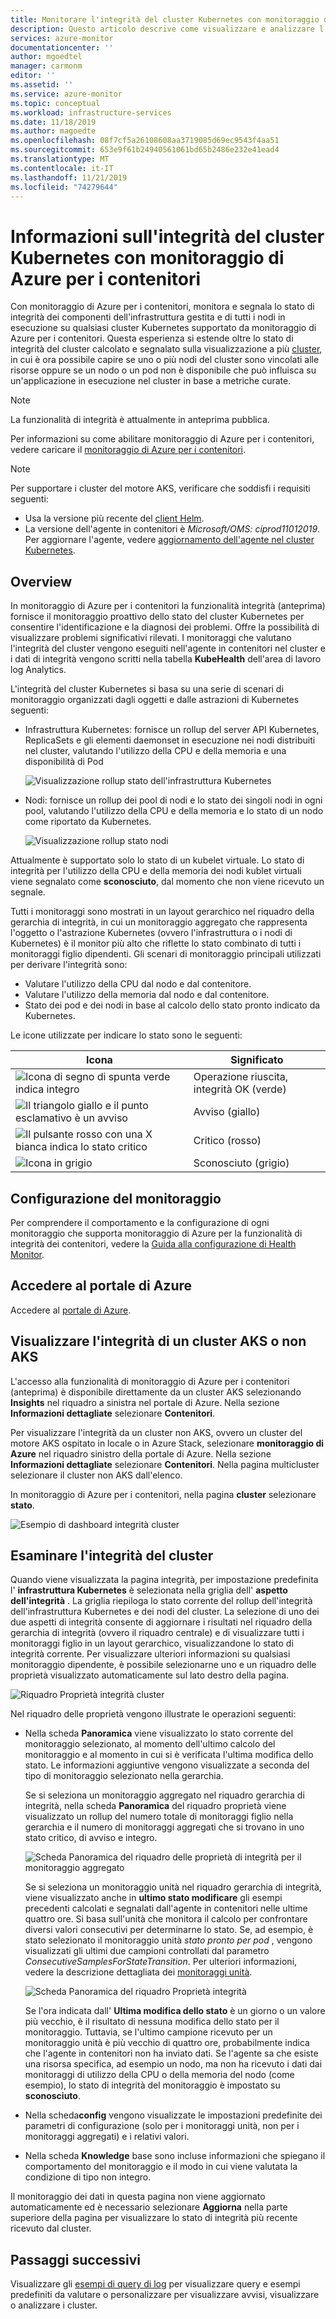 ```yaml
---
title: Monitorare l'integrità del cluster Kubernetes con monitoraggio di Azure per i contenitori | Microsoft Docs
description: Questo articolo descrive come visualizzare e analizzare l'integrità dei cluster AKS e non AKS con monitoraggio di Azure per i contenitori.
services: azure-monitor
documentationcenter: ''
author: mgoedtel
manager: carmonm
editor: ''
ms.assetid: ''
ms.service: azure-monitor
ms.topic: conceptual
ms.workload: infrastructure-services
ms.date: 11/18/2019
ms.author: magoedte
ms.openlocfilehash: 08f7cf5a26108608aa3719085d69ec9543f4aa51
ms.sourcegitcommit: 653e9f61b24940561061bd65b2486e232e41ead4
ms.translationtype: MT
ms.contentlocale: it-IT
ms.lasthandoff: 11/21/2019
ms.locfileid: "74279644"
---
```

# <a name="understand-kubernetes-cluster-health-with-azure-monitor-for-containers"></a>Informazioni sull'integrità del cluster Kubernetes con monitoraggio di Azure per i contenitori

Con monitoraggio di Azure per i contenitori, monitora e segnala lo stato di integrità dei componenti dell'infrastruttura gestita e di tutti i nodi in esecuzione su qualsiasi cluster Kubernetes supportato da monitoraggio di Azure per i contenitori. Questa esperienza si estende oltre lo stato di integrità del cluster calcolato e segnalato sulla visualizzazione a più [cluster](container-insights-analyze.md#multi-cluster-view-from-azure-monitor), in cui è ora possibile capire se uno o più nodi del cluster sono vincolati alle risorse oppure se un nodo o un pod non è disponibile che può influisca su un'applicazione in esecuzione nel cluster in base a metriche curate.

>[!NOTE]
>La funzionalità di integrità è attualmente in anteprima pubblica.
>

Per informazioni su come abilitare monitoraggio di Azure per i contenitori, vedere caricare il [monitoraggio di Azure per i contenitori](container-insights-onboard.md).

>[!NOTE]
>Per supportare i cluster del motore AKS, verificare che soddisfi i requisiti seguenti:
>- Usa la versione più recente del [client Helm](https://helm.sh/docs/using_helm/).
>- La versione dell'agente in contenitori è *Microsoft/OMS: ciprod11012019*. Per aggiornare l'agente, vedere [aggiornamento dell'agente nel cluster Kubernetes](container-insights-manage-agent.md#upgrading-agent-on-monitored-kubernetes-cluster).
>

## <a name="overview"></a>Overview

In monitoraggio di Azure per i contenitori la funzionalità integrità (anteprima) fornisce il monitoraggio proattivo dello stato del cluster Kubernetes per consentire l'identificazione e la diagnosi dei problemi. Offre la possibilità di visualizzare problemi significativi rilevati. I monitoraggi che valutano l'integrità del cluster vengono eseguiti nell'agente in contenitori nel cluster e i dati di integrità vengono scritti nella tabella **KubeHealth** dell'area di lavoro log Analytics. 

L'integrità del cluster Kubernetes si basa su una serie di scenari di monitoraggio organizzati dagli oggetti e dalle astrazioni di Kubernetes seguenti:

- Infrastruttura Kubernetes: fornisce un rollup del server API Kubernetes, ReplicaSets e gli elementi daemonset in esecuzione nei nodi distribuiti nel cluster, valutando l'utilizzo della CPU e della memoria e una disponibilità di Pod

    ![Visualizzazione rollup stato dell'infrastruttura Kubernetes](./media/container-insights-health/health-view-kube-infra-01.png)

- Nodi: fornisce un rollup dei pool di nodi e lo stato dei singoli nodi in ogni pool, valutando l'utilizzo della CPU e della memoria e lo stato di un nodo come riportato da Kubernetes.

    ![Visualizzazione rollup stato nodi](./media/container-insights-health/health-view-nodes-01.png)

Attualmente è supportato solo lo stato di un kubelet virtuale. Lo stato di integrità per l'utilizzo della CPU e della memoria dei nodi kublet virtuali viene segnalato come **sconosciuto**, dal momento che non viene ricevuto un segnale.

Tutti i monitoraggi sono mostrati in un layout gerarchico nel riquadro della gerarchia di integrità, in cui un monitoraggio aggregato che rappresenta l'oggetto o l'astrazione Kubernetes (ovvero l'infrastruttura o i nodi di Kubernetes) è il monitor più alto che riflette lo stato combinato di tutti i monitoraggi figlio dipendenti. Gli scenari di monitoraggio principali utilizzati per derivare l'integrità sono:

* Valutare l'utilizzo della CPU dal nodo e dal contenitore.
* Valutare l'utilizzo della memoria dal nodo e dal contenitore.
* Stato dei pod e dei nodi in base al calcolo dello stato pronto indicato da Kubernetes.

Le icone utilizzate per indicare lo stato sono le seguenti:

|Icona|Significato|  
|--------|-----------|  
|![Icona di segno di spunta verde indica integro](./media/container-insights-health/healthyicon.png)|Operazione riuscita, integrità OK (verde)|  
|![Il triangolo giallo e il punto esclamativo è un avviso](./media/container-insights-health/warningicon.png)|Avviso (giallo)|  
|![Il pulsante rosso con una X bianca indica lo stato critico](./media/container-insights-health/criticalicon.png)|Critico (rosso)|  
|![Icona in grigio](./media/container-insights-health/grayicon.png)|Sconosciuto (grigio)|  

## <a name="monitor-configuration"></a>Configurazione del monitoraggio

Per comprendere il comportamento e la configurazione di ogni monitoraggio che supporta monitoraggio di Azure per la funzionalità di integrità dei contenitori, vedere la [Guida alla configurazione di Health Monitor](container-insights-health-monitors-config.md).

## <a name="sign-in-to-the-azure-portal"></a>Accedere al portale di Azure

Accedere al [portale di Azure](https://portal.azure.com). 

## <a name="view-health-of-an-aks-or-non-aks-cluster"></a>Visualizzare l'integrità di un cluster AKS o non AKS

L'accesso alla funzionalità di monitoraggio di Azure per i contenitori (anteprima) è disponibile direttamente da un cluster AKS selezionando **Insights** nel riquadro a sinistra nel portale di Azure. Nella sezione **Informazioni dettagliate** selezionare **Contenitori**. 

Per visualizzare l'integrità da un cluster non AKS, ovvero un cluster del motore AKS ospitato in locale o in Azure Stack, selezionare **monitoraggio di Azure** nel riquadro sinistro della portale di Azure. Nella sezione **Informazioni dettagliate** selezionare **Contenitori**.  Nella pagina multicluster selezionare il cluster non AKS dall'elenco.

In monitoraggio di Azure per i contenitori, nella pagina **cluster** selezionare **stato**.

![Esempio di dashboard integrità cluster](./media/container-insights-health/container-insights-health-page.png)

## <a name="review-cluster-health"></a>Esaminare l'integrità del cluster

Quando viene visualizzata la pagina integrità, per impostazione predefinita l' **infrastruttura Kubernetes** è selezionata nella griglia dell' **aspetto dell'integrità** .  La griglia riepiloga lo stato corrente del rollup dell'integrità dell'infrastruttura Kubernetes e dei nodi del cluster. La selezione di uno dei due aspetti di integrità consente di aggiornare i risultati nel riquadro della gerarchia di integrità (ovvero il riquadro centrale) e di visualizzare tutti i monitoraggi figlio in un layout gerarchico, visualizzandone lo stato di integrità corrente. Per visualizzare ulteriori informazioni su qualsiasi monitoraggio dipendente, è possibile selezionarne uno e un riquadro delle proprietà visualizzato automaticamente sul lato destro della pagina. 

![Riquadro Proprietà integrità cluster](./media/container-insights-health/health-view-property-pane.png)

Nel riquadro delle proprietà vengono illustrate le operazioni seguenti:

- Nella scheda **Panoramica** viene visualizzato lo stato corrente del monitoraggio selezionato, al momento dell'ultimo calcolo del monitoraggio e al momento in cui si è verificata l'ultima modifica dello stato. Le informazioni aggiuntive vengono visualizzate a seconda del tipo di monitoraggio selezionato nella gerarchia.

    Se si seleziona un monitoraggio aggregato nel riquadro gerarchia di integrità, nella scheda **Panoramica** del riquadro proprietà viene visualizzato un rollup del numero totale di monitoraggi figlio nella gerarchia e il numero di monitoraggi aggregati che si trovano in uno stato critico, di avviso e integro. 

    ![Scheda Panoramica del riquadro delle proprietà di integrità per il monitoraggio aggregato](./media/container-insights-health/health-overview-aggregate-monitor.png)

    Se si seleziona un monitoraggio unità nel riquadro gerarchia di integrità, viene visualizzato anche in **ultimo stato modificare** gli esempi precedenti calcolati e segnalati dall'agente in contenitori nelle ultime quattro ore. Si basa sull'unità che monitora il calcolo per confrontare diversi valori consecutivi per determinarne lo stato. Se, ad esempio, è stato selezionato il monitoraggio unità *stato pronto per pod* , vengono visualizzati gli ultimi due campioni controllati dal parametro *ConsecutiveSamplesForStateTransition*. Per ulteriori informazioni, vedere la descrizione dettagliata dei [monitoraggi unità](container-insights-health-monitors-config.md#unit-monitors).
    
    ![Scheda Panoramica del riquadro Proprietà integrità](./media/container-insights-health/health-overview-unit-monitor.png)

    Se l'ora indicata dall' **Ultima modifica dello stato** è un giorno o un valore più vecchio, è il risultato di nessuna modifica dello stato per il monitoraggio. Tuttavia, se l'ultimo campione ricevuto per un monitoraggio unità è più vecchio di quattro ore, probabilmente indica che l'agente in contenitori non ha inviato dati. Se l'agente sa che esiste una risorsa specifica, ad esempio un nodo, ma non ha ricevuto i dati dai monitoraggi di utilizzo della CPU o della memoria del nodo (come esempio), lo stato di integrità del monitoraggio è impostato su **sconosciuto**.  

- Nella scheda**config** vengono visualizzate le impostazioni predefinite dei parametri di configurazione (solo per i monitoraggi unità, non per i monitoraggi aggregati) e i relativi valori.
- Nella scheda **Knowledge** base sono incluse informazioni che spiegano il comportamento del monitoraggio e il modo in cui viene valutata la condizione di tipo non integro.

Il monitoraggio dei dati in questa pagina non viene aggiornato automaticamente ed è necessario selezionare **Aggiorna** nella parte superiore della pagina per visualizzare lo stato di integrità più recente ricevuto dal cluster.

## <a name="next-steps"></a>Passaggi successivi

Visualizzare gli [esempi di query di log](container-insights-log-search.md#search-logs-to-analyze-data) per visualizzare query e esempi predefiniti da valutare o personalizzare per visualizzare avvisi, visualizzare o analizzare i cluster.